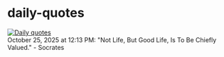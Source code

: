 # daily-quotes
[![Daily quotes](https://github.com/ceepu8/daily-quotes/actions/workflows/daily-quote.yml/badge.svg)](https://github.com/ceepu8/daily-quotes/actions/workflows/daily-quote.yml)<br/>
October 25, 2025 at 12:13 PM: "Not Life, But Good Life, Is To Be Chiefly Valued." - Socrates

